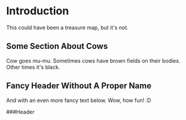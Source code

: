 # Introduction
This could have been a treasure map, but it's not.

## Some Section About Cows
Cow goes mu-mu.
Sometimes cows have brown fields on their bodies. Other times it's black.

## Fancy Header Without A Proper Name
And with an even more fancy text below.
Wow, how fun! :D

###Header
